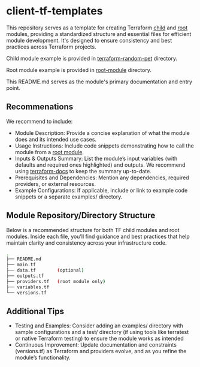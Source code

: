 # client-tf-templates

This repository serves as a template for creating Terraform [child](https://opentofu.org/docs/language/modules/#child-modules) and [root](https://opentofu.org/docs/language/modules/#the-root-module) modules, providing a standardized structure and essential files for efficient module development. It's designed to ensure consistency and best practices across Terraform projects.

Child module example is provided in [terraform-random-pet](./terraform-random-pet/) directory.

Root module example is provided in [root-module](./root-module/) directory.

This README.md serves as the module's primary documentation and entry point.

## Recommenations

We recommend to include:

- Module Description: Provide a concise explanation of what the module does and its intended use cases.
- Usage Instructions: Include code snippets demonstrating how to call the module from a [root module](https://developer.hashicorp.com/terraform/language/modules#the-root-module).
- Inputs & Outputs Summary: List the module’s input variables (with defaults and required ones highlighted) and outputs. We recommend using [terraform-docs](https://github.com/terraform-docs/terraform-docs) to keep the summary up-to-date.
- Prerequisites and Dependencies: Mention any dependencies, required providers, or external resources.
- Example Configurations: If applicable, include or link to example code snippets or a separate examples/ directory.

## Module Repository/Directory Structure

Below is a recommended structure for both TF child modules and root modules. Inside each file, you’ll find guidance and best practices that help maintain clarity and consistency across your infrastructure code.

```sh
.
├── README.md
├── main.tf
├── data.tf        (optional)
├── outputs.tf
├── providers.tf   (root module only)
├── variables.tf
└── versions.tf
```

## Additional Tips

- Testing and Examples: Consider adding an examples/ directory with sample configurations and a test/ directory (if using tools like terratest or native Terraform testing) to ensure the module works as intended
- Continuous Improvement: Update documentation and constraints (versions.tf) as Terraform and providers evolve, and as you refine the module’s functionality.
